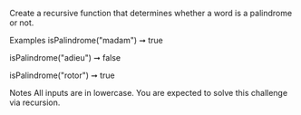 Create a recursive function that determines whether a word is a palindrome or not.

Examples
isPalindrome("madam") ➞ true

isPalindrome("adieu") ➞ false

isPalindrome("rotor") ➞ true

Notes
All inputs are in lowercase.
You are expected to solve this challenge via recursion.